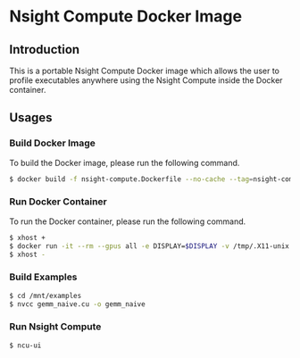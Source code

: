 # Nsight Compute Docker Image

## Introduction

This is a portable Nsight Compute Docker image which allows the user to profile executables anywhere using the Nsight Compute inside the Docker container.

## Usages

### Build Docker Image

To build the Docker image, please run the following command.

```bash
$ docker build -f nsight-compute.Dockerfile --no-cache --tag=nsight-compute:12.0.1 .
```

### Run Docker Container

To run the Docker container, please run the following command.

```bash
$ xhost +
$ docker run -it --rm --gpus all -e DISPLAY=$DISPLAY -v /tmp/.X11-unix:/tmp/.X11-unix --cap-add=SYS_ADMIN --security-opt seccomp=unconfined -v $(pwd):/mnt --network=host nsight-compute:12.0.1
$ xhost -
```

### Build Examples

```bash
$ cd /mnt/examples
$ nvcc gemm_naive.cu -o gemm_naive
```

### Run Nsight Compute

```bash
$ ncu-ui
```
